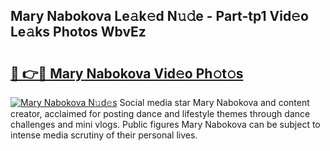 ## Mary Nabokova Le𝚊k𝚎d N𝚞𝚍e - Part-tp1 Vid𝚎o Le𝚊ks Photos WbvEz

# <h2><a href="http://fbfhn4.evod.top/?m=Mary+Nabokova">🔗 👉🔴 Mary Nabokova Vid𝚎o Ph𝚘t𝚘s</a></h2>

[![Mary Nabokova N𝚞d𝚎s](https://i.imgur.com/8V9OHl7.gif)](http://fbfhn4.evod.top/?m=Mary+Nabokova)
Social media star Mary Nabokova and content creator, acclaimed for posting dance and lifestyle themes through dance challenges and mini vlogs. Public figures Mary Nabokova can be subject to intense media scrutiny of their personal lives. 
